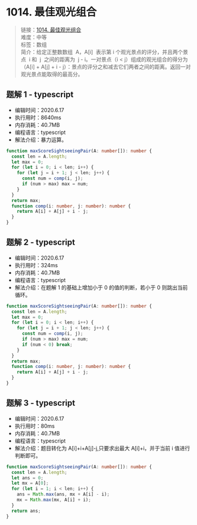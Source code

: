 # 1014. 最佳观光组合

> 链接：[1014. 最佳观光组合](https://leetcode-cn.com/problems/best-sightseeing-pair/)  
> 难度：中等  
> 标签：数组  
> 简介：给定正整数数组  A，A[i]  表示第 i 个观光景点的评分，并且两个景点  i 和  j  之间的距离为  j - i。一对景点（i < j）组成的观光组合的得分为（A[i] + A[j] + i - j）：景点的评分之和减去它们两者之间的距离。返回一对观光景点能取得的最高分。

## 题解 1 - typescript

- 编辑时间：2020.6.17
- 执行用时：8640ms
- 内存消耗：40.7MB
- 编程语言：typescript
- 解法介绍：暴力运算。

```typescript
function maxScoreSightseeingPair(A: number[]): number {
  const len = A.length;
  let max = 0;
  for (let i = 0; i < len; i++) {
    for (let j = i + 1; j < len; j++) {
      const num = comp(i, j);
      if (num > max) max = num;
    }
  }
  return max;
  function comp(i: number, j: number): number {
    return A[i] + A[j] + i - j;
  }
}
```

## 题解 2 - typescript

- 编辑时间：2020.6.17
- 执行用时：324ms
- 内存消耗：40.7MB
- 编程语言：typescript
- 解法介绍：在题解 1 的基础上增加小于 0 的值的判断，若小于 0 则跳出当前循环。

```typescript
function maxScoreSightseeingPair(A: number[]): number {
  const len = A.length;
  let max = 0;
  for (let i = 0; i < len; i++) {
    for (let j = i + 1; j < len; j++) {
      const num = comp(i, j);
      if (num > max) max = num;
      if (num < 0) break;
    }
  }
  return max;
  function comp(i: number, j: number): number {
    return A[i] + A[j] + i - j;
  }
}
```

## 题解 3 - typescript

- 编辑时间：2020.6.17
- 执行用时：80ms
- 内存消耗：40.7MB
- 编程语言：typescript
- 解法介绍：题目转化为 A[i]+i+A[j]-j,只要求出最大 A[i]+i，并于当前 i 值进行判断即可。

```typescript
function maxScoreSightseeingPair(A: number[]): number {
  const len = A.length;
  let ans = 0;
  let mx = A[0];
  for (let i = 1; i < len; i++) {
    ans = Math.max(ans, mx + A[i] - i);
    mx = Math.max(mx, A[i] + i);
  }
  return ans;
}
```
